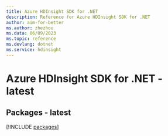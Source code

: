 ```yaml
---
title: Azure HDInsight SDK for .NET
description: Reference for Azure HDInsight SDK for .NET
author: aim-for-better
ms.author: zhezhou
ms.data: 06/09/2023
ms.topic: reference
ms.devlang: dotnet
ms.service: hdinsight
---
```

# Azure HDInsight SDK for .NET - latest
## Packages - latest
[!INCLUDE [packages](hdinsight-index.md)]